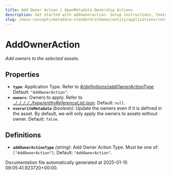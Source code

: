 ```yaml
---
title: Add Owner Action | OpenMetadata Ownership Actions
description: Get started with addowneraction. Setup instructions, features, and configuration details inside.
slug: /main-concepts/metadata-standard/schemas/entity/applications/configuration/external/automator/addowneraction
---
```


# AddOwnerAction

*Add owners to the selected assets.*

## Properties

- **`type`**: Application Type. Refer to *[#/definitions/addOwnerActionType](#definitions/addOwnerActionType)*. Default: `"AddOwnerAction"`.
- **`owners`**: Owners to apply. Refer to *[../../../../../type/entityReferenceList.json](#/../../../../type/entityReferenceList.json)*. Default: `null`.
- **`overwriteMetadata`** *(boolean)*: Update the owners even if it is defined in the asset. By default, we will only apply the owners to assets without owner. Default: `false`.
## Definitions

- **`addOwnerActionType`** *(string)*: Add Owner Action Type. Must be one of: `["AddOwnerAction"]`. Default: `"AddOwnerAction"`.


Documentation file automatically generated at 2025-01-15 09:05:41.923720+00:00.
